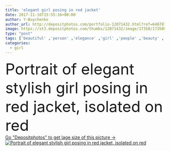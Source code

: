 ```yaml
---
title: 'elegant girl posing in red jacket'
date: 2017-11-16T15:55:16+00:00
author: Y-Boychenko
author_url: http://depositphotos.com/portfolio-12071432.html?ref=64678756
image: https://st3.depositphotos.com/thumbs/12071432/image/17350/173509868/api_thumb_450.jpg?forcejpeg=true
type: "post"
tags: ['beautiful' ,'person' ,'elegance' ,'girl' ,'people' ,'beauty' ,'model' ,'portrait' ,'style' ,'fashion' ,'elegant' ,'stylish' ,'trendy' ,'blonde' ,'vogue' ,'alone' ,'attractive' ,'gorgeous' ,'jacket' ,'fashionable' ,'modeling' ,'styling' ,'copy space' ,'Studio Shot' ,'red clothes' ,'young adult' ,'isolated on red' ,'Fashion Shoot' ,'caucasian woman' ,'red suit' ]
categories: 
  - girl
---
```

<div aling="center">
            <font size="60"> Portrait of elegant stylish girl posing in red jacket, isolated on red</font>   
</div>
<div>
    <a href='https://depositphotos.com/173509868/stock-photo-elegant-girl-posing-in-red.html?ref=64678756' target=_blank > Go "Depositphotos" to get lage size of this picture ->
        <img href='https://depositphotos.com/173509868/stock-photo-elegant-girl-posing-in-red.html?ref=64678756' src='https://st3.depositphotos.com/12071432/17350/i/950/depositphotos_173509868-stock-photo-elegant-girl-posing-in-red.jpg?forcejpeg=true' alt='Portrait of elegant stylish girl posing in red jacket, isolated on red' >
    </a>
</div>
